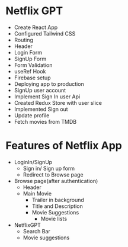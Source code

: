 # Netflix GPT

- Create React App
- Configured Tailwind CSS
- Routing
- Header
- Login Form
- SignUp Form
- Form Validation
- useRef Hook
- Firebase setup
- Deploying app to production
- SignUp user account
- Implement Sign In user Api
- Created Redux Store with user slice
- Implemented Sign out
- Update profile
- Fetch movies from TMDB

# Features of Netflix App

- LoginIn/SignUp
  - Sign in/ Sign up form
  - Redirect to Browse page
- Browse page(after authentication)
  - Header
  - Main Movie
    - Trailer in background
    - Title and Description
    - Movie Suggestions
      - Movie lists
- NetflixGPT
  - Search Bar
  - Movie suggestions

